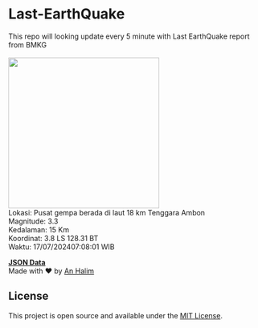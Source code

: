 # Last-EarthQuake
This repo will looking update every 5 minute with Last EarthQuake report from BMKG
<br>
<br>
<img src="https://static.bmkg.go.id/20240717070801.mmi.jpg" width="300"/>
<br>
Lokasi: Pusat gempa berada di laut 18 km Tenggara Ambon <br>
Magnitude: 3.3 <br>
Kedalaman: 15 Km <br>
Koordinat: 3.8 LS 128.31 BT <br>
Waktu: 17/07/202407:08:01 WIB <br>

<a href="./data/data.json">**JSON Data**</a>
<br>
Made with ❤️ by <a href="https://github.com/an-halim">An Halim</a>
## License

This project is open source and available under the [MIT License](LICENSE).

